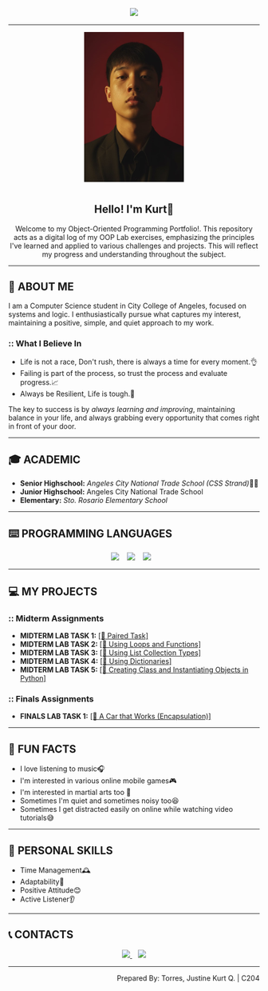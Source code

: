 <p align="center">
    <img src="https://capsule-render.vercel.app/api?type=waving&height=200&text=Torres%20Justine%20Kurt&fontAlign=50&fontSize=70&fontColor=00FFFF&desc=OOP%20PORTFOLIO%20&descAlign=50&descAlignY=65&descSize=20&animation=fadeIn&color=000033,4B0082,191970&textBg=false&reversal=false"/>
</p>

---

<div align="center">
    <img src="assets/IMG.jpg"
        alt="Profile picture"
        width="200"
        height="300"/>
</div>

<h1 align="center"></h1>

<h2 align="center">
    <strong>Hello! I'm Kurt👋</strong>
</h2>

<p align="center">
Welcome to my Object-Oriented Programming Portfolio!. This repository acts as a digital log of my OOP Lab exercises, emphasizing the principles I've learned and applied to various challenges and projects.
This will reflect my progress and understanding throughout the subject.
</p>

---

## 💾 ABOUT ME

<p>
I am a Computer Science student in City College of Angeles, focused on systems and logic. I enthusiastically pursue what captures my interest, maintaining a positive, simple, and quiet approach to my work.
</p>

<h3> :: What I Believe In </h3>
<ul>
    <li>Life is not a race, Don't rush, there is always a time for every moment.👌</li>
    <li>Failing is part of the process, so trust the process and evaluate progress.📈</li>
    <li>Always be Resilient, Life is tough.💪</li>
</ul>

<p>
The key to success is by <em>always learning and improving</em>, maintaining balance in your life, and always grabbing every opportunity that comes right in front of your door.
</p>

---

## 🎓 ACADEMIC
<ul>
    <li><strong>Senior Highschool:</strong> <em>Angeles City National Trade School (CSS Strand)</em>👨‍💻</li>
    <li><strong>Junior Highschool:</strong> <em">Angeles City National Trade School</em></li>
    <li><strong>Elementary:</strong> <em>Sto. Rosario Elementary School</em></li>
</ul>

---
 
## ⌨️ PROGRAMMING LANGUAGES 
<p align="center">
<img src="https://img.shields.io/badge/Python-3776AB?style=for-the-badge&logo=python&logoColor=white&color=4B0082" height="50"/> 
&nbsp;&nbsp;
<img src="https://img.shields.io/badge/C-00599C?style=for-the-badge&logo=c&logoColor=white&color=191970" height="50"/> 
&nbsp;&nbsp;
<img src="https://img.shields.io/badge/java-007396?style=for-the-badge&logo=java&logoColor=white&color=00FFFF" height="50"/> 
&nbsp;&nbsp;
</p>

---

## 💻 MY PROJECTS 

<h3>:: Midterm Assignments</h3>
<ul>
    <li><strong>MIDTERM LAB TASK 1:</strong> <a href="https://github.com/Justine-Kurt-Torres/7OOP-Lab-Task/blob/main/assets/MidtermLabTask1.pdf">[📂 Paired Task]</a></li>
    <li><strong>MIDTERM LAB TASK 2:</strong> <a href="https://github.com/Justine-Kurt-Torres/7OOP-Lab-Task/blob/main/assets/MidtermLabTask2.pdf">[📂 Using Loops and Functions]</a></li>
    <li><strong>MIDTERM LAB TASK 3:</strong> <a href="https://github.com/Justine-Kurt-Torres/7OOP-Lab-Task/blob/main/assets/MidtermLabTask3.pdf">[📂 Using List Collection Types]</a></li>
    <li><strong>MIDTERM LAB TASK 4:</strong> <a href="https://github.com/Justine-Kurt-Torres/7OOP-Lab-Task/blob/main/assets/MidtermLabTask4.pdf">[📂 Using Dictionaries]</a></li>
    <li><strong>MIDTERM LAB TASK 5:</strong> <a href="https://github.com/Justine-Kurt-Torres/7OOP-Lab-Task/blob/main/assets/MidtermLabTask5.pdf">[📂 Creating Class and Instantiating Objects in Python]</a></li>
</ul>

<h3>:: Finals Assignments</h3>
<ul>
    <li><strong>FINALS LAB TASK 1:</strong> <a href="https://github.com/Justine-Kurt-Torres/7OOP-Lab-Task/blob/main/assets/FinalsLabTask1.pdf">[📂 A Car that Works (Encapsulation)]</a></li>
</ul>

---

## 🤩 FUN FACTS

<ul>
    <li>I love listening to music🎧</li>
    <li>I'm interested in various online mobile games🎮</li>
    <li>I'm interested in martial arts too 💪</li>
    <li>Sometimes I'm quiet and sometimes noisy too😆</li>
    <li>Sometimes I get distracted easily on online while watching video tutorials😅</li>
</ul>

---

## 📌 PERSONAL SKILLS
<ul>
    <li> Time Management🕰️ </li>  
    <li> Adaptability🔄  </li>
    <li> Positive Attitude😊 </li> 
    <li> Active Listener👂  </li>
</ul>

---

## 📞 CONTACTS

<p align="center">
    <a href="mailto:jtorres24-0064@cca.edu.ph" target="_blank">
        <img src="https://img.shields.io/badge/Email-D14836?style=for-the-badge&logo=gmail&logoColor=white&color=4B0082" height="40"/>
    </a>
    &nbsp;&nbsp;
    <a href="https://www.facebook.com/torresjustine.kurt" target="_blank">
        <img src="https://img.shields.io/badge/Facebook-1877F2?style=for-the-badge&logo=facebook&logoColor=white&color=191970" height="40"/>
    </a>
</p>

---

<p align="right">
    Prepared By: Torres, Justine Kurt Q. | C204
</p>


